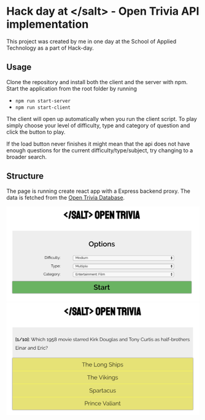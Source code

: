 # Hack day at &lt;/salt&gt; - Open Trivia API implementation

This project was created by me in one day at the School of Applied Technology as a part of Hack-day.

## Usage
 Clone the repository and install both the client and the server with npm. Start the application from the root folder by running
* `npm run start-server`
* `npm run start-client`

The client will open up automatically when you run the client script. To play simply choose your level of difficulty, type and category of question and click the button to play.

If the load button never finishes it might mean that the api does not have enough questions for the current difficulty/type/subject, try changing to a broader search.

## Structure
The page is running create react app with a Express backend proxy. The data is fetched from the [Open Trivia Database](https://opentdb.com/).


![menu](menu.png)
![playing](while-playing.png)
